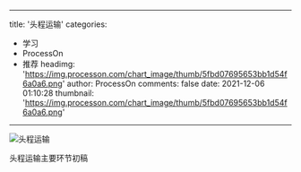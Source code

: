 
---
title: '头程运输'
categories: 
 - 学习
 - ProcessOn
 - 推荐
headimg: 'https://img.processon.com/chart_image/thumb/5fbd07695653bb1d54f6a0a6.png'
author: ProcessOn
comments: false
date: 2021-12-06 01:10:28
thumbnail: 'https://img.processon.com/chart_image/thumb/5fbd07695653bb1d54f6a0a6.png'
---

<div>   
<img class="thumb" alt="头程运输" src="https://img.processon.com/chart_image/thumb/5fbd07695653bb1d54f6a0a6.png" referrerpolicy="no-referrer">
<p>头程运输主要环节初稿
</p>  
</div>
            